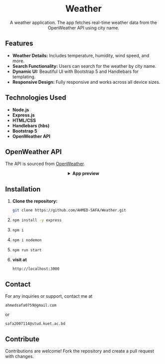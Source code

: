 <h1 align="center">Weather</h1>

<p align="center">A weather application. The app fetches real-time weather data from the OpenWeather API using city name.</p>

## Features

- **Weather Details:** Includes temperature, humidity, wind speed, and more.
- **Search Functionality:** Users can search for the weather by city name.
- **Dynamic UI:** Beautiful UI with Bootstrap 5 and Handlebars for templating.
- **Responsive Design:** Fully responsive and works across all device sizes.


## Technologies Used

- **Node.js**
- **Express.js**
- **HTML/CSS**
- **Handlebars (hbs)**
- **Bootstrap 5**
- **OpenWeather API**

## OpenWeather API

  The API is sourced from <a href = "https://openweathermap.org/api">OpenWeather</a>.

<details align="center">
<summary>
<strong>App preview</strong>
</summary>
<div align="center">  
  
  ![Screenshot (233)](https://github.com/user-attachments/assets/b4b10798-9517-4188-9672-6e7c01f46d25)
  
</div>
</details>


## Installation


1. **Clone the repository:**
   ```bash
   git clone https://github.com/AHMED-SAFA/Weather.git

2. ```bash
   npm install -y express

3. ```bash
   npm i
   
4. ```bash
   npm i nodemon

5. ```bash
   npm run start
   
6. **visit at** 
   ```bash
   http://localhost:3000


<h2>Contact</h2>
<p>For any inquiries or support, contact me at
    <pre><code>ahmedsafa0759@gmail.com</code></pre> or
    <pre><code>safa2007114@stud.kuet.ac.bd</code></pre>
</p>

<h2>Contribute</h2>
<p>Contributions are welcome! Fork the repository and create a pull request with changes.</p>

